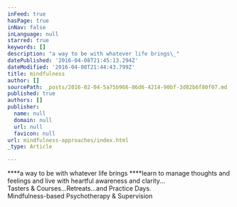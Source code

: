 ```yaml
---
inFeed: true
hasPage: true
inNav: false
inLanguage: null
starred: true
keywords: []
description: "a way to be with whatever life brings\_"
datePublished: '2016-04-08T21:45:13.294Z'
dateModified: '2016-04-08T21:44:43.799Z'
title: mindfulness
author: []
sourcePath: _posts/2016-02-04-5a75b966-86d6-4214-90bf-3d82b6f80f07.md
published: true
authors: []
publisher:
  name: null
  domain: null
  url: null
  favicon: null
url: mindfulness-approaches/index.html
_type: Article

---
```

****a way to be with whatever life brings ****learn to manage thoughts and feelings and live with heartful awareness and clarity...  
Tasters & Courses...Retreats...and Practice Days.  
Mindfulness-based Psychotherapy & Supervision